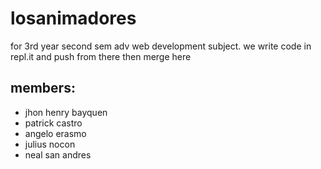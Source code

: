 # losanimadores

for 3rd year second sem adv web development subject.
we write code in repl.it and push from there then merge here

## members:
+ jhon henry bayquen
+ patrick castro
+ angelo erasmo
+ julius nocon
+ neal san andres
